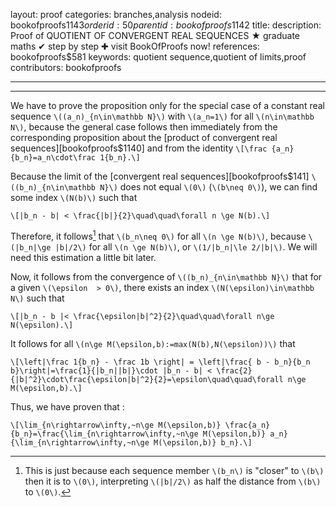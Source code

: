 layout: proof
categories: branches,analysis
nodeid: bookofproofs$1143
orderid: 50
parentid: bookofproofs$1142
title: 
description:  Proof of QUOTIENT OF CONVERGENT REAL SEQUENCES &#9733; graduate maths &#10004; step by step &#10010; visit BookOfProofs now!
references: bookofproofs$581
keywords: quotient sequence,quotient of limits,proof
contributors: bookofproofs

---


---

We have to prove the proposition only for the special case of a constant real sequence `\((a_n)_{n\in\mathbb N}\)` with `\(a_n=1\)` for all `\(n\in\mathbb N\)`, because the general case follows then immediately from the corresponding proposition about the [product of convergent real sequences][bookofproofs$1140] and from the identity `\[\frac {a_n}{b_n}=a_n\cdot\frac 1{b_n}.\]`

Because the limit of the [convergent real sequences][bookofproofs$141] `\((b_n)_{n\in\mathbb N}\)` does not equal `\(0\)` (`\(b\neq 0\)`), we can find some index `\(N(b)\)` such that 

`\[|b_n - b| < \frac{|b|}{2}\quad\quad\forall n \ge N(b).\]`

Therefore, it follows[^1] that `\(b_n\neq 0\)` for all `\(n \ge N(b)\)`, because `\(|b_n|\ge |b|/2\)` for all `\(n \ge N(b)\)`, or `\(1/|b_n|\le 2/|b|\)`. We will need this estimation a little bit later.

Now, it follows from the convergence of `\((b_n)_{n\in\mathbb N}\)`  that for a given `\(\epsilon  > 0\)`, there exists an index `\(N(\epsilon)\in\mathbb N\)` such that

`\[|b_n - b |< \frac{\epsilon|b|^2}{2}\quad\quad\forall n\ge N(\epsilon).\]` 

It follows for all `\(n\ge M(\epsilon,b):=max(N(b),N(\epsilon))\)` that

`\[\left|\frac 1{b_n} - \frac 1b \right| = \left|\frac{ b - b_n}{b_n b}\right|=\frac{1}{|b_n||b|}\cdot |b_n - b| < \frac{2}{|b|^2}\cdot\frac{\epsilon|b|^2}{2}=\epsilon\quad\quad\forall n\ge M(\epsilon,b).\]` 

Thus, we have proven that :

`\[\lim_{n\rightarrow\infty,~n\ge M(\epsilon,b)} \frac{a_n}{b_n}=\frac{\lim_{n\rightarrow\infty,~n\ge M(\epsilon,b)} a_n}{\lim_{n\rightarrow\infty,~n\ge M(\epsilon,b)} b_n}.\]`

[^1]: This is just because each sequence member `\(b_n\)` is "closer" to `\(b\)` then it is to `\(0\)`, interpreting `\(|b|/2\)` as half the distance from `\(b\)` to `\(0\)`.
